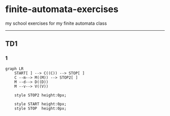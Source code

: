 # finite-automata-exercises
my school exercises for my finite automata class

---

## TD1

### 1

```mermaid
graph LR
    START[ ] --> C((C)) --> STOP[ ]
    C --m--> M((M)) --> STOP2[ ]
    M --d--> D((D))
    M --v--> V((V))

    style STOP2 height:0px;

    style START height:0px;
    style STOP  height:0px;
    
```